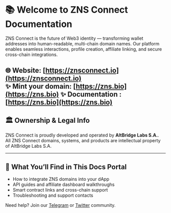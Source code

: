 # 📚 Welcome to ZNS Connect Documentation

ZNS Connect is the future of Web3 identity — transforming wallet addresses into human-readable, multi-chain domain names. Our platform enables seamless interactions, profile creation, affiliate linking, and secure cross-chain integrations.

🌐 Website: [https://znsconnect.io](https://znsconnect.io)  
✨ Mint your domain: [https://zns.bio](https://zns.bio)
✨ Documentation : [https://zns.bio](https://zns.bio)
---

## 🏛 Ownership & Legal Info

ZNS Connect is proudly developed and operated by **AltBridge Labs S.A.**.  
All ZNS Connect domains, systems, and products are intellectual property of AltBridge Labs S.A.

---

## 🚀 What You’ll Find in This Docs Portal

- How to integrate ZNS domains into your dApp
- API guides and affiliate dashboard walkthroughs
- Smart contract links and cross-chain support
- Troubleshooting and support contacts

Need help? Join our [Telegram](https://t.me/znsconnect) or [Twitter](https://twitter.com/ZNSConnect) community.
